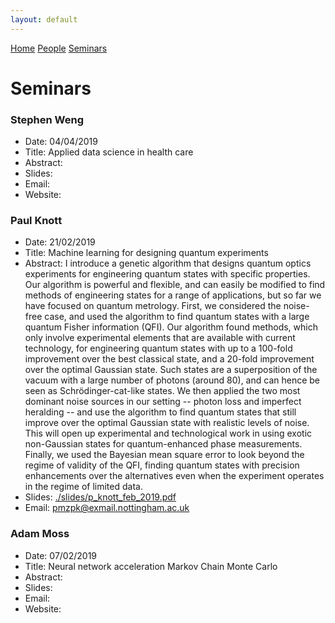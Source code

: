 ```yaml
---
layout: default
---
```

[Home](./) [People](./people.html) [Seminars](./seminars.html)

# Seminars

### Stephen Weng
* Date: 04/04/2019
* Title: Applied data science in health care
* Abstract:
* Slides:
* Email:
* Website:

### Paul Knott
* Date: 21/02/2019
* Title: Machine learning for designing quantum experiments
* Abstract: I introduce a genetic algorithm that designs quantum optics experiments for engineering quantum states with specific properties. Our algorithm is powerful and flexible, and can easily be modified to find methods of engineering states for a range of applications, but so far we have focused on quantum metrology. First, we considered the noise-free case, and used the algorithm to find quantum states with a large quantum Fisher information (QFI). Our algorithm found methods, which only involve experimental elements that are available with current technology, for engineering quantum states with up to a 100-fold improvement over the best classical state, and a 20-fold improvement over the optimal Gaussian state. Such states are a superposition of the vacuum with a large number of photons (around 80), and can hence be seen as Schrödinger-cat-like states. We then applied the two most dominant noise sources in our setting -- photon loss and imperfect heralding -- and use the algorithm to find quantum states that still improve over the optimal Gaussian state with realistic levels of noise. This will open up experimental and technological work in using exotic non-Gaussian states for quantum-enhanced phase measurements. Finally, we used the Bayesian mean square error to look beyond the regime of validity of the QFI, finding quantum states with precision enhancements over the alternatives even when the experiment operates in the regime of limited data.
* Slides: [./slides/p_knott_feb_2019.pdf](./slides/p_knott_feb_2019.pdf)
* Email: pmzpk@exmail.nottingham.ac.uk

### Adam Moss
* Date: 07/02/2019
* Title: Neural network acceleration Markov Chain Monte Carlo 
* Abstract:
* Slides:
* Email:
* Website:
